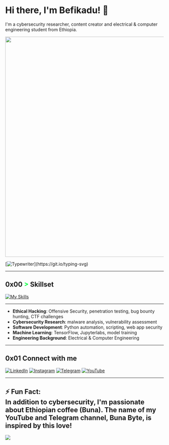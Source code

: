 # Hi there, I'm Befikadu! 👋
I'm a cybersecurity researcher, content creator and electrical & computer engineering student from Ethiopia.
<div style="text-align: center;">
 <img src="https://github.com/YOURUSERNAME/YOURUSERNAME/blob/main/images/banner.png" width="700" />
</div>

[![Typewriter](https://readme-typing-svg.herokuapp.com?font=Orbitron&size=30&duration=4000&color=00FF40&pause=500&center=true&random=false&width=1200&lines=$+ECE+Engineer+Ethical+Hacker+and+Cybersecurity+Researcher+for+a+Safer+Digital+World;)](https://git.io/typing-svg)

---

## 0x00 <span style="color: #00FF40 !important;">&gt;</span> Skillset

[![My Skills](https://skillicons.dev/icons?i=python,linux,bash,git,kali,flask,js,html,css,mysql,canva,capcut,pr,tensorflow&perline=8)](https://skillicons.dev)

---

- **Ethical Hacking**: Offensive Security, penetration testing, bug bounty hunting, CTF challenges
- **Cybersecurity Research**: malware analysis, vulnerability assessment
- **Software Development**: Python automation, scripting, web app security
- **Machine Learning**: TensorFlow, Jupyterlabs, model training 
- **Engineering Background**: Electrical & Computer Engineering
---


## 0x01 Connect with me
[![LinkedIn](https://img.shields.io/badge/LinkedIn-BefikaduTesfaye-0077B5?style=flat-square&logo=linkedin&logoColor=white)](https://linkedin.com/in/befikadu_tesfaye)
[![Instagram](https://img.shields.io/badge/Instagram-BefikaduTesfaye-%23E4405F.svg?logo=Instagram&logoColor=white)](https://instagram.com/0xfke)
[![Telegram](https://img.shields.io/badge/Telegram-BunaByte-0088cc?style=flat-square&logo=telegram&logoColor=white)](https://t.me/hacker_habesha)
[![YouTube](https://img.shields.io/badge/YouTube-BunaByte-red?style=flat-square&logo=youtube&logoColor=white)](https://youtube.com/bunabyte) 

---
⚡ Fun Fact:<br>In addition to cybersecurity, I'm passionate about Ethiopian coffee (Buna). The name of my YouTube and Telegram channel, Buna Byte, is inspired by this love!
---
[![](https://visitcount.itsvg.in/api?id=0xfke&icon=0&color=0)](https://visitcount.itsvg.in)


